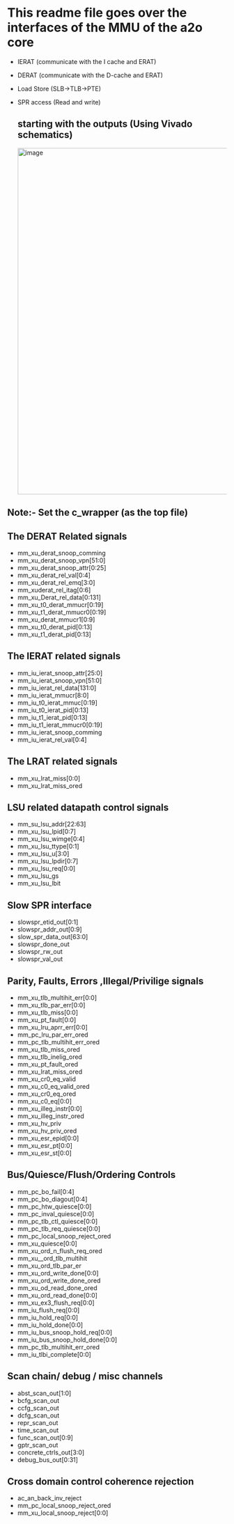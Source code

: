 # This readme file goes over the interfaces of the MMU of the a2o core 

- IERAT (communicate with the I cache and  ERAT)
- DERAT (communicate with the D-cache and ERAT)
- Load Store (SLB->TLB->PTE)
- SPR access (Read and write)

  ## starting with the outputs (Using Vivado schematics)

  <img width="918" height="796" alt="image" src="https://github.com/user-attachments/assets/684811ef-ff6b-44ad-987d-664d64f80efd" />

## Note:- Set the c_wrapper (as the top file)  
<!--## from top to bottom this will be the exact order of ports 

- abst_scan_out[1:0]
- ac_an_lpar_id[0:7]
- bcfg_scan_out
- ccfg_scan_out
- mm_iu_ierat_snoop_attr[25:0]
- mm_iu_ierat_snoop_vpn[51:0]
- mm_iu_ierat_rel_data[131:0]
- concrete_ctrls_out[3:0]
- dcfg_scan_out
- debug_bus_out[0:31]
- func_scan_out[0:9]
- gptr_scan_out
- mm_pc_bo_fail[0:4]
- mm_pc_bo_diagout[0:4]
- mm_event_bus_out[0:3]
- mm_iu_ierat_mmucr[8:0]
- mmu_iu_tlbwe_binv
- mm_pc_htw_quiesce[0:0]
- mm_pc_inval_quiesce[0:0]
- mm_pc_tlb_ctl_quiesce[0:0]
- mm_pc_tlb_req_quiesce[0:0]
- mm_iu_ierat_snoop_comming
- mm_xu_derat_snoop_comming
- mm_iu_ierat_snoop_val
- mm_xu_derat_snoop_vpn[51:0]
- mm_xu_itag[0:6]
- mm_su_lsu_addr[22:63]
- mm_xu_lsu_lpid[0:7]
- mm_xu_lsu_wimge[0:4]
- mm_xu_lsu_ttype[0:1]
- mm_xu_lsu_u[3:0]
- mm_iu_t0_ierat_mmuc[0:19]
- mm_xu_lsu_lpdir[0:7]
- mm_iu_t0_ierat_pid[0:13]
- mm_xu_t0_derat_pid[0:13]
- mm_xu_ex3_flush_req[0:0]
- mm_xu_ord_n_flush_req_ored
- mm_xu__ord_tlb_multihit
- mm_xu_ord_tlb_par_er
- mm_xu_ord_write_done[0:0]
- mm_xu_ord_write_done_ored
- mm_xu_t0_derat_mmucr[0:19]
- repr_scan_out
- time_scan_out
- mm_iu_t1_ierat_pid[0:13]
- mm_xu_t1_derat_mmucr0[0:19]
- mm_iu_t1_ierat_mmucr0[0:19]
- mm_xu_t1_derat_pid[0:13]
- slowspr_etid_out[0:1]
- slowspr_addr_out[0:9]
- mm_xu_lsu_req[0:0]
- slow_spr_data_out[63:0]
- slowspr_done_out
- slowspr_rw_out
- slowspr_val_out
- ac_an_back_inv_reject
- mm_xu_derat_mmucr1[0:9]
- mm_xu_ord_read_done[0:0]
- mm_iu_bus_snoop_hold_done[0:0]
- mm_iu_bus_snoop_hold_req[0:0]
- mm_iu_flush_req[0:0]
- mm_iu_hold_done[0:0]
- mm_iu_hold_req[0:0]
- mm_pc_local_snoop_reject_ored
- mm_xu_illeg_instr[0:0]
- mm_xu_illeg_instr_ored
- mm_xu_local_snoop_reject[0:0]
- mm_xu_lsu_gs
- mm_xu_lsu_lbit
- mm_xu_quiesce[0:0]
- mm_xu_od_read_done_ored
- mm_xu_Derat_rel_data[0:131]
- mm_iu_tlbi_complete[0:0]
- mm_xu_c0_eq[0:0]
- mm_xu_cr0_eq_valid
- mm_xu_derat_rel_emq[3:0]
- mm_xu_hv_priv
- mm_xuderat_rel_itag[0:6]
- mm_xu_lrat_miss[0:0]
- mm_xu_lru_aprr_err[0:0]
- mm_xu_pt_fault[0:0]
- mm_xu_tlb_multihit_err[0:0]
- mm_xu_tlb_par_err[0:0]
- mm_xu_tlb_miss[0:0]
- mm_iu_ierat_rel_val[0:4]
- mm_xu_derat_rel_val[0:4]
- mm_xu_derat_snoop_attr[0:25]
- mm_pc_lru_par_err_ored
- mm_pc_tlb_multihit_err_ored
- mm_xu_cr0_eq_ored
- mm_xu_c0_eq_valid_ored
- mm_xu_eratmiss_done[0:0]
- mm_xu_esr_epid[0:0]
- mm_xu_esr_pt[0:0]
- mm_xu_esr_st[0:0]
- mm_xu_hv_priv_ored
- mm_xu_lrat_miss_ored
- mm_xu_pt_fault_ored
- mm_xu_tlb_inelig_ored
- mm_xu_tlb_miss_ored
-->

## The DERAT Related signals 

- mm_xu_derat_snoop_comming  
- mm_xu_derat_snoop_vpn[51:0]  
- mm_xu_derat_snoop_attr[0:25]  
- mm_xu_derat_rel_val[0:4]  
- mm_xu_derat_rel_emq[3:0]  
- mm_xuderat_rel_itag[0:6]  
- mm_xu_Derat_rel_data[0:131]  
- mm_xu_t0_derat_mmucr[0:19]  
- mm_xu_t1_derat_mmucr0[0:19]  
- mm_xu_derat_mmucr1[0:9]  
- mm_xu_t0_derat_pid[0:13]  
- mm_xu_t1_derat_pid[0:13]  

## The IERAT related signals

- mm_iu_ierat_snoop_attr[25:0]  
- mm_iu_ierat_snoop_vpn[51:0]  
- mm_iu_ierat_rel_data[131:0]  
- mm_iu_ierat_mmucr[8:0]  
- mm_iu_t0_ierat_mmuc[0:19]  
- mm_iu_t0_ierat_pid[0:13]  
- mm_iu_t1_ierat_pid[0:13]  
- mm_iu_t1_ierat_mmucr0[0:19]  
- mm_iu_ierat_snoop_comming  
- mm_iu_ierat_rel_val[0:4]  

## The LRAT related signals

- mm_xu_lrat_miss[0:0]  
- mm_xu_lrat_miss_ored  

## LSU related datapath control signals 

- mm_su_lsu_addr[22:63]  
- mm_xu_lsu_lpid[0:7]  
- mm_xu_lsu_wimge[0:4]  
- mm_xu_lsu_ttype[0:1]  
- mm_xu_lsu_u[3:0]  
- mm_xu_lsu_lpdir[0:7]  
- mm_xu_lsu_req[0:0]  
- mm_xu_lsu_gs  
- mm_xu_lsu_lbit  

## Slow SPR interface

- slowspr_etid_out[0:1]  
- slowspr_addr_out[0:9]  
- slow_spr_data_out[63:0]  
- slowspr_done_out  
- slowspr_rw_out  
- slowspr_val_out

## Parity, Faults, Errors ,Illegal/Privilige signals 

- mm_xu_tlb_multihit_err[0:0]  
- mm_xu_tlb_par_err[0:0]  
- mm_xu_tlb_miss[0:0]  
- mm_xu_pt_fault[0:0]  
- mm_xu_lru_aprr_err[0:0]  
- mm_pc_lru_par_err_ored  
- mm_pc_tlb_multihit_err_ored  
- mm_xu_tlb_miss_ored  
- mm_xu_tlb_inelig_ored  
- mm_xu_pt_fault_ored  
- mm_xu_lrat_miss_ored  
- mm_xu_cr0_eq_valid  
- mm_xu_c0_eq_valid_ored  
- mm_xu_cr0_eq_ored  
- mm_xu_c0_eq[0:0]  
- mm_xu_illeg_instr[0:0]  
- mm_xu_illeg_instr_ored  
- mm_xu_hv_priv  
- mm_xu_hv_priv_ored  
- mm_xu_esr_epid[0:0]  
- mm_xu_esr_pt[0:0]  
- mm_xu_esr_st[0:0]

## Bus/Quiesce/Flush/Ordering Controls

- mm_pc_bo_fail[0:4]  
- mm_pc_bo_diagout[0:4]  
- mm_pc_htw_quiesce[0:0]  
- mm_pc_inval_quiesce[0:0]  
- mm_pc_tlb_ctl_quiesce[0:0]  
- mm_pc_tlb_req_quiesce[0:0]  
- mm_pc_local_snoop_reject_ored  
- mm_xu_quiesce[0:0]  
- mm_xu_ord_n_flush_req_ored  
- mm_xu__ord_tlb_multihit  
- mm_xu_ord_tlb_par_er  
- mm_xu_ord_write_done[0:0]  
- mm_xu_ord_write_done_ored  
- mm_xu_od_read_done_ored  
- mm_xu_ord_read_done[0:0]  
- mm_xu_ex3_flush_req[0:0]  
- mm_iu_flush_req[0:0]  
- mm_iu_hold_req[0:0]  
- mm_iu_hold_done[0:0]  
- mm_iu_bus_snoop_hold_req[0:0]  
- mm_iu_bus_snoop_hold_done[0:0]  
- mm_pc_tlb_multihit_err_ored  
- mm_iu_tlbi_complete[0:0]

## Scan chain/ debug / misc channels 

- abst_scan_out[1:0]  
- bcfg_scan_out  
- ccfg_scan_out  
- dcfg_scan_out  
- repr_scan_out  
- time_scan_out  
- func_scan_out[0:9]  
- gptr_scan_out  
- concrete_ctrls_out[3:0]  
- debug_bus_out[0:31]

## Cross domain control coherence rejection 

- ac_an_back_inv_reject  
- mm_pc_local_snoop_reject_ored  
- mm_xu_local_snoop_reject[0:0]


  


  
